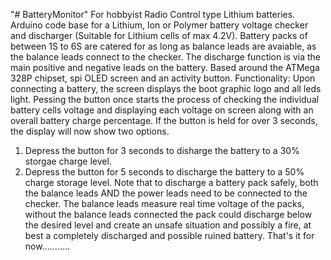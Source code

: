 "# BatteryMonitor" For hobbyist Radio Control type Lithium batteries.
Arduino code base for a Lithium, Ion or Polymer battery voltage checker and discharger (Suitable for Lithium cells of max 4.2V). Battery packs of between 1S to 6S are catered for as long as balance leads are avaiable, as the balance leads connect to the checker. The discharge function is via the main positive and negative leads on the battery.
Based around the ATMega 328P chipset, spi OLED screen and an activity button.
Functionality:
Upon connecting a battery, the screen displays the boot graphic logo and all leds light.
Pessing the button once starts the process of checking the individual battery cells voltage and displaying each voltage on screen along with an overall battery charge percentage.
If the button is held for over 3 seconds, the display will now show two options.
1. Depress the button for 3 seconds to disharge the battery to a 30% storgae charge level.
2. Depress the button for 5 seconds to discharge the battery to a 50% charge storage level.
Note that to discharge a battery pack safely, both the balance leads AND the power leads need to be connected to the checker. The balance leads measure real time voltage of the packs, without the balance leads connected the pack could discharge below the desired level and create an unsafe situation and possibly a fire, at best a completely discharged and possible ruined battery.
That's it for now...........
